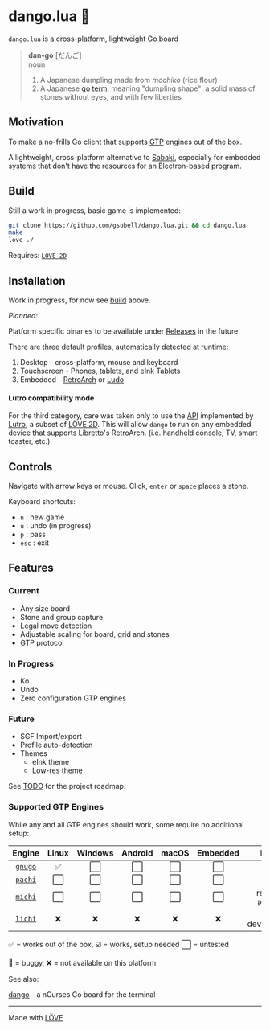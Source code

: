 # dango.lua 🍡

`dango.lua` is a cross-platform, lightweight Go board

> **dan•go** [だんご]  
> noun
> 1. A Japanese dumpling made from *mochiko* (rice flour) 
> 2. A Japanese [go term](https://senseis.xmp.net/?Dango), meaning "dumpling shape";  a solid mass of stones without eyes, and with few liberties

## Motivation
To make a no-frills Go client that supports [GTP](https://www.lysator.liu.se/~gunnar/gtp/gtp2-spec-draft2/gtp2-spec.html) engines out of the box.

A lightweight, cross-platform alternative to [Sabaki](https://github.com/SabakiHQ/Sabaki), especially for embedded systems that don't have the resources for an Electron-based program.


## Build
Still a work in progress, basic game is implemented:

```sh
git clone https://github.com/gsobell/dango.lua.git && cd dango.lua
make
love ./
```
Requires: [`LÖVE 2D`](https://www.love2d.org/)

## Installation

Work in progress, for now see [build](#Build) above.

*Planned:*

Platform specific binaries to be available under [Releases](https://github.com/gsobell/dango.lua/releases) in the future.

There are three default profiles, automatically detected at runtime:
1. Desktop - cross-platform, mouse and keyboard
2. Touchscreen - Phones, tablets, and eInk Tablets
3. Embedded - [RetroArch](https://www.retroarch.com/) or [Ludo](https://ludo.libretro.com/)

#### Lutro compatibility mode
For the third category, care was taken only to use the [API](https://github.com/libretro/lutro-status) implemented by [Lutro](https://lutro.libretro.com/), a subset of [LÖVE 2D](https://www.love2d.org/).
This will allow `dango` to run on any embedded device that supports Libretto's RetroArch. (i.e. handheld console, TV, smart toaster, etc.)


## Controls
Navigate with arrow keys or mouse. Click, `enter` or `space` places a stone.

Keyboard shortcuts:
- `n` : new game
- `u` : undo (in progress)
- `p` : pass
- `esc` : exit

## Features

### Current
- Any size board
- Stone and group capture
- Legal move detection
- Adjustable scaling for board, grid and stones
- GTP protocol

### In Progress
- Ko
- Undo
- Zero configuration GTP engines

### Future
- SGF Import/export
- Profile auto-detection
- Themes
  - eInk theme
  - Low-res theme

See [TODO](TODO.md) for the project roadmap.

### Supported GTP Engines

While any and all GTP engines should work, some require no additional setup:

 Engine  | Linux             | Windows          | Android         | macOS     | Embedded | Notes
:-:       |:-:                   |:-:                   |:-:                   |:-: | :-:|:-:
[`gnugo`](https://www.gnu.org/software/gnugo/gnugo.html) | :white_check_mark: | :white_large_square: | :white_large_square: | :white_large_square: | :white_large_square: |
[`pachi`](https://github.com/pasky/pachi) | :white_large_square: | :white_large_square: | :white_large_square: | :white_large_square: | :white_large_square: |
[`michi`](https://github.com/pasky/michi) | :white_large_square: | :white_large_square: | :white_large_square: | :white_large_square: | :white_large_square: | requires `python2`
[`lichi`](https://github.com/gsobell/lichi) | :x: |:x: |:x: |:x: |:x: | in development

:white_check_mark: = works out of the box,
:ballot_box_with_check: = works, setup needed
:white_large_square: = untested
<!-- :negative_squared_cross_mark: = works, setup needed -->
:bug: = buggy,
:x: = not available on this platform

<!-- N/A = not available on this platform -->
<!-- ✅ ☑️ ❎ ⬜ 🐛 ❌ -->


See also:

[dango](https://github.com/gsobell/dango) -
a nCurses Go board for the terminal
***

Made with [LÖVE](https://www.love2d.org/)
